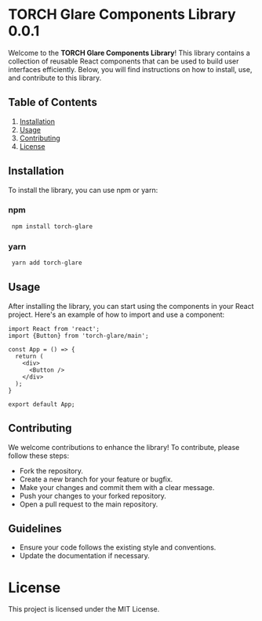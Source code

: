 # TORCH Glare Components Library 0.0.1

Welcome to the **TORCH Glare Components Library**! This library contains a collection of reusable React components that can be used to build user interfaces efficiently. Below, you will find instructions on how to install, use, and contribute to this library.

## Table of Contents

1. [Installation](#installation)
2. [Usage](#usage)
4. [Contributing](#contributing)
5. [License](#license)

## Installation

To install the library, you can use npm or yarn:

### npm
```bash
 npm install torch-glare
```

### yarn

```bash
 yarn add torch-glare
```

## Usage

After installing the library, you can start using the components in your React project. Here's an example of how to import and use a component:

```tsx
import React from 'react';
import {Button} from 'torch-glare/main';

const App = () => {
  return (
    <div>
      <Button />
    </div>
  );
}

export default App;
```


## Contributing

We welcome contributions to enhance the library! To contribute, please follow these steps:

- Fork the repository.
- Create a new branch for your feature or bugfix.
- Make your changes and commit them with a clear message.
- Push your changes to your forked repository.
- Open a pull request to the main repository.

## Guidelines

- Ensure your code follows the existing style and conventions.
- Update the documentation if necessary.

# License
This project is licensed under the MIT License. 